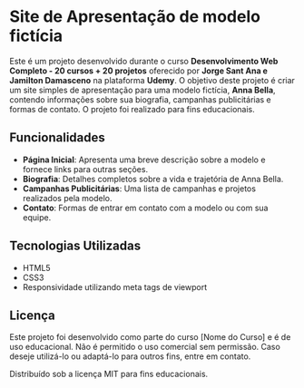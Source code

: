# Site de Apresentação de modelo fictícia

Este é um projeto desenvolvido durante o curso **Desenvolvimento Web Completo - 20 cursos + 20 projetos** oferecido por **Jorge Sant Ana e Jamilton Damasceno** na plataforma **Udemy**. O objetivo deste projeto é criar um site simples de apresentação para uma modelo fictícia, **Anna Bella**, contendo informações sobre sua biografia, campanhas publicitárias e formas de contato. O projeto foi realizado para fins educacionais.

## Funcionalidades

- **Página Inicial**: Apresenta uma breve descrição sobre a modelo e fornece links para outras seções.
- **Biografia**: Detalhes completos sobre a vida e trajetória de Anna Bella.
- **Campanhas Publicitárias**: Uma lista de campanhas e projetos realizados pela modelo.
- **Contato**: Formas de entrar em contato com a modelo ou com sua equipe.

## Tecnologias Utilizadas

- HTML5
- CSS3
- Responsividade utilizando meta tags de viewport

## Licença

Este projeto foi desenvolvido como parte do curso [Nome do Curso] e é de uso educacional. Não é permitido o uso comercial sem permissão. Caso deseje utilizá-lo ou adaptá-lo para outros fins, entre em contato.

Distribuído sob a licença MIT para fins educacionais.

